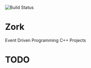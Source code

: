 ![Build Status](https://travis-ci.org/Dobflem/Zork.svg?branch=master)

# Zork
Event Driven Programming C++ Projects

# TODO
